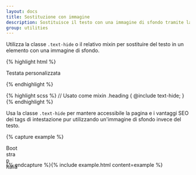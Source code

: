 ```yaml
---
layout: docs
title: Sostituzione con immagine
description: Sostituisce il testo con una immagine di sfondo tramite la classe apposita.
group: utilities
---
```


Utilizza la classe `.text-hide` o il relativo mixin per sostituire del testo in un elemento con una immagine di sfondo.

{% highlight html %}
<p class="text-hide">Testata personalizzata</p>
{% endhighlight %}

{% highlight scss %}
// Usato come mixin
.heading {
  @include text-hide;
}
{% endhighlight %}

Usa la classe `.text-hide` per mantere accessibile la pagina e i vantaggi SEO dei tags di intestazione pur utilizzando
un'immagine di sfondo invece del testo.

{% capture example %}
<p class="text-hide" style="background-image: url('{{ site.baseurl }}/docs/assets/img/favicons/favicon-32x32.png'); width: 32px; height: 32px;">Bootstrap Italia</p>
{% endcapture %}{% include example.html content=example %}
